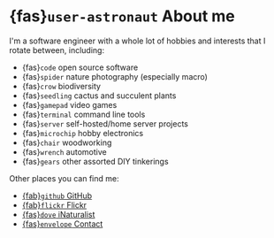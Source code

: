 # {fas}`user-astronaut` About me
I'm a software engineer with a whole lot of hobbies and interests that I rotate between, including:
* {fas}`code` open source software
* {fas}`spider` nature photography (especially macro)
* {fas}`crow` biodiversity
* {fas}`seedling` cactus and succulent plants
* {fas}`gamepad` video games
* {fas}`terminal` command line tools
* {fas}`server` self-hosted/home server projects
* {fas}`microchip` hobby electronics
* {fas}`chair` woodworking
* {fas}`wrench` automotive
* {fas}`gears` other assorted DIY tinkerings

Other places you can find me:

* [{fab}`github` GitHub](https://github.com/JWCook)
* [{fab}`flickr` Flickr](https://flickr.com/photos/jcook83)
* [{fas}`dove` iNaturalist](https://www.inaturalist.org/observations?user_id=jkcook&place_id=any&subview=grid)
* [{fas}`envelope` Contact](mailto:jwcook@tilde.team)
<!-- * <a rel="me" href="https://tilde.zone/@jwcook"><i class="fa-brands fa-mastodon"></i> Mastodon</a> (maybe?) -->
